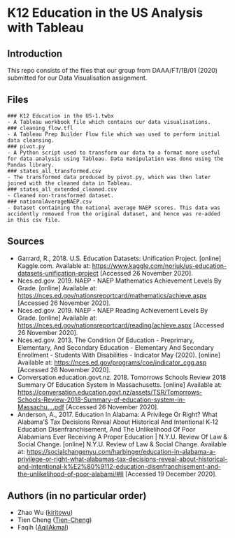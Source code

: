 # K12 Education in the US Analysis with Tableau

## Introduction
This repo consists of the files that our group from DAAA/FT/1B/01 (2020) submitted for our Data Visualisation assignment.

## Files

    ### K12 Education in the US-1.twbx 
    - A Tableau workbook file which contains our data visualisations.
    ### cleaning_flow.tfl
    - A Tableau Prep Builder Flow file which was used to perform initial data cleansing.
    ### pivot.py
    - A Python script used to transform our data to a format more useful for data analysis using Tableau. Data manipulation was done using the Pandas library.
    ### states_all_transformed.csv 
    - The transformed data produced by pivot.py, which was then later joined with the cleaned data in Tableau.
    ### states_all_extended_cleaned.csv
    - Cleaned non-transformed dataset.
    ### nationalAverageNAEP.csv
    - Dataset containing the national average NAEP scores. This data was accidently removed from the original dataset, and hence was re-added in this csv file.

## Sources
- Garrard, R., 2018. U.S. Education Datasets: Unification Project. [online] Kaggle.com. Available at: <https://www.kaggle.com/noriuk/us-education-datasets-unification-project> [Accessed 26 November 2020].
- Nces.ed.gov. 2019. NAEP - NAEP Mathematics Achievement Levels By Grade. [online] Available at: <https://nces.ed.gov/nationsreportcard/mathematics/achieve.aspx> [Accessed 26 November 2020].
- Nces.ed.gov. 2019. NAEP - NAEP Reading Achievement Levels By Grade. [online] Available at: <https://nces.ed.gov/nationsreportcard/reading/achieve.aspx> [Accessed 26 November 2020].
- Nces.ed.gov. 2013. The Condition Of Education - Preprimary, Elementary, And Secondary Education - Elementary And Secondary Enrollment - Students With Disabilities - Indicator May (2020). [online] Available at: <https://nces.ed.gov/programs/coe/indicator_cgg.asp> [Accessed 26 November 2020].
- Conversation.education.govt.nz. 2018. Tomorrows Schools Review 2018 Summary Of Education System In Massachusetts. [online] Available at: <https://conversation.education.govt.nz/assets/TSR/Tomorrows-Schools-Review-2018-Summary-of-education-system-in-Massachu....pdf> [Accessed 26 November 2020].
- Anderson, A., 2017. Education In Alabama: A Privilege Or Right? What Alabama’S Tax Decisions Reveal About Historical And Intentional K‑12 Education Disenfranchisement, And The Unlikelihood Of Poor Alabamians Ever Receiving A Proper Education | N.Y.U. Review Of Law & Social Change. [online] N.Y.U. Review of Law & Social Change. Available at: <https://socialchangenyu.com/harbinger/education-in-alabama-a-privilege-or-right-what-alabamas-tax-decisions-reveal-about-historical-and-intentional-k%E2%80%9112-education-disenfranchisement-and-the-unlikelihood-of-poor-alabami/#II> [Accessed 19 December 2020].

## Authors (in no particular order)
- Zhao Wu ([kiritowu](https://github.com/kiritowu))
- Tien Cheng ([Tien-Cheng](https://github.com/Tien-Cheng))
- Faqih ([AqilAkmal](https://github.com/AqilAkmal))
